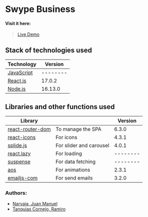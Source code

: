 # Swype Business
#### Visit it here: 
> [Live Demo](https://swypecreativo.com/)
## Stack of technologies used
| Technology | Version|
| ------ | ------ |
| [JavaScript](https://developer.mozilla.org/es/docs/Web/JavaScript) | -------- | 
| [React.js](https://en.reactjs.org/) | 17.0.2 |
| [Node.js](https://nodejs.org/en/) | 16.13.0 |
## Libraries and other functions used
| Library |  | Version |
| ------ | ------ | ------ |
| [react-router-dom](https://www.npmjs.com/package/react-router-dom) | To manage the SPA | 6.3.0 
| [react-icons](https://react-icons.github.io/react-icons/) | For icons | 4.3.1 
| [splide.js](https://www.npmjs.com/package/@splidejs/splide) | For slider and carousel | 4.0.1
| [react.lazy](https://www.npmjs.com/package/@splidejs/splide) | For loading | --------
| [suspense](https://17.reactjs.org/docs/concurrent-mode-suspense.html) | For data fetching | --------
| [aos](https://michalsnik.github.io/aos/) | For animations | 2.3.1
| [emailjs-com](https://www.emailjs.com/) | For send emails | 3.2.0
### Authors:
- [Narvaja, Juan Manuel](https://www.linkedin.com/in/juan-manuel-narvaja-17b831206/)
- [Tanquias Cornejo, Ramiro](https://www.linkedin.com/in/ramiro-tanquias/)